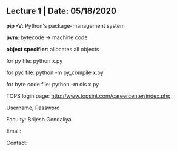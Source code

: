 Lecture 1 | Date: 05/18/2020
------------------------------------

**pip -V**: Python's package-management system

**pvm**: bytecode -> machine code

**object specifier**: allocates all objects

for py file: python x.py

for pyc file: python -m py_compile x.py

for byte code file: python -m dis x.py

TOPS login page: http://www.topsint.com/careercenter/index.php

Username, Password

Faculty: Brijesh Gondaliya

Email: <!-- brijesh.gondaliya07@gmail.com -->

Contact: <!-- 8980145007 -->
